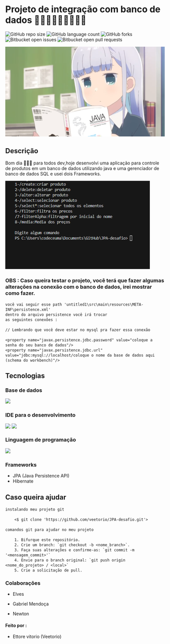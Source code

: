 # Projeto de integração com banco de dados  👨🏽‍💻👨🏽‍💻👨🏽‍💻

![GitHub repo size](https://img.shields.io/github/repo-size/veetorio/JPA-desafio?style=for-the-badge)
![GitHub language count](https://img.shields.io/github/languages/count/veetorio/JPA-desafio?style=for-the-badge)
![GitHub forks](https://img.shields.io/github/forks/veetorio/JPA-desafio?style=for-the-badge)
![Bitbucket open issues](https://img.shields.io/bitbucket/issues/veetorio/JPA-desafio?style=for-the-badge)
![Bitbucket open pull requests](https://img.shields.io/bitbucket/pr-raw/veetorio/JPA-desafio?style=for-the-badge)

<img src="0225a431e5b2637204873584848f3949.png">


## Descrição
Bom dia 🙋🏽‍♂️ para todos dev,hoje desenvolvi uma aplicação para controle de produtos em um banco de dados utilizando java e uma gerenciador de banco de dados SQL e usei dois Frameworks.

<!-- colocar imagem do projeto -->
<img src="JPA-desafio - Visual Studio Code 14_11_2023 13_45_50.png">
<!--      -->

### OBS : Caso queira testar o projeto, você terá que fazer algumas  alterações na conexão com o banco de dados, irei mostrar como fazer.
``` 
você vai seguir esse path 'untitled1\src\main\resources\META-INF\persistence.xml' 
dentro do arquivo persistence você irá trocar 
as seguintes conexões :           

// Lembrando que você deve estar no mysql pra fazer essa conexão

<property name="javax.persistence.jdbc.password" value="coloque a senha do seu banco de dados"/>
<property name="javax.persistence.jdbc.url" value="jdbc:mysql://localhost/coloque o nome da base de dados aqui (schema do workbench)"/>

 ``` 

## Tecnologias

### Base de dados


<img src="	https://user-images.githubusercontent.com/25181517/183896128-ec99105a-ec1a-4d85-b08b-1aa1620b2046.png" width=50>


### IDE para o desenvolvimento

<img src="https://user-images.githubusercontent.com/25181517/192108890-200809d1-439c-4e23-90d3-b090cf9a4eea.png" width=40>
<img src="https://user-images.githubusercontent.com/25181517/192108891-d86b6220-e232-423a-bf5f-90903e6887c3.png" width=40>

### Linguagem de programação

<img src="	https://user-images.githubusercontent.com/25181517/117201156-9a724800-adec-11eb-9a9d-3cd0f67da4bc.png" width=50>

### Frameworks

* JPA (Java Persistence API) 
* Hibernate 

## Caso queira ajudar

```
instalando meu projeto git

    <$ git clone 'https://github.com/veetorio/JPA-desafio.git'>

comandos git para ajudar no meu projeto   

    1. Bifurque este repositório.
    2. Crie um branch: `git checkout -b <nome_branch>`.
    3. Faça suas alterações e confirme-as: `git commit -m '<mensagem_commit>'`
    4. Envie para o branch original: `git push origin <nome_do_projeto> / <local>`
    5. Crie a solicitação de pull.

```

### Colaborações

* Elves

* Gabriel Mendoça

* Newton



 #### Feito por : 
 * Ettore vitorio (Veetorio)
 




